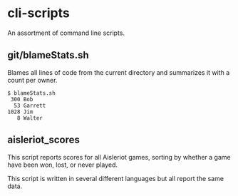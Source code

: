 # cli-scripts

An assortment of command line scripts.

## git/blameStats.sh

Blames all lines of code from the current directory and summarizes it with a count per owner.

    $ blameStats.sh
	 300 Bob
	  53 Garrett
	1028 Jim
	   8 Walter

## aisleriot_scores

This script reports scores for all Aisleriot games, sorting by whether a game have been won, lost, or never played.

This script is written in several different languages but all report the same data.
